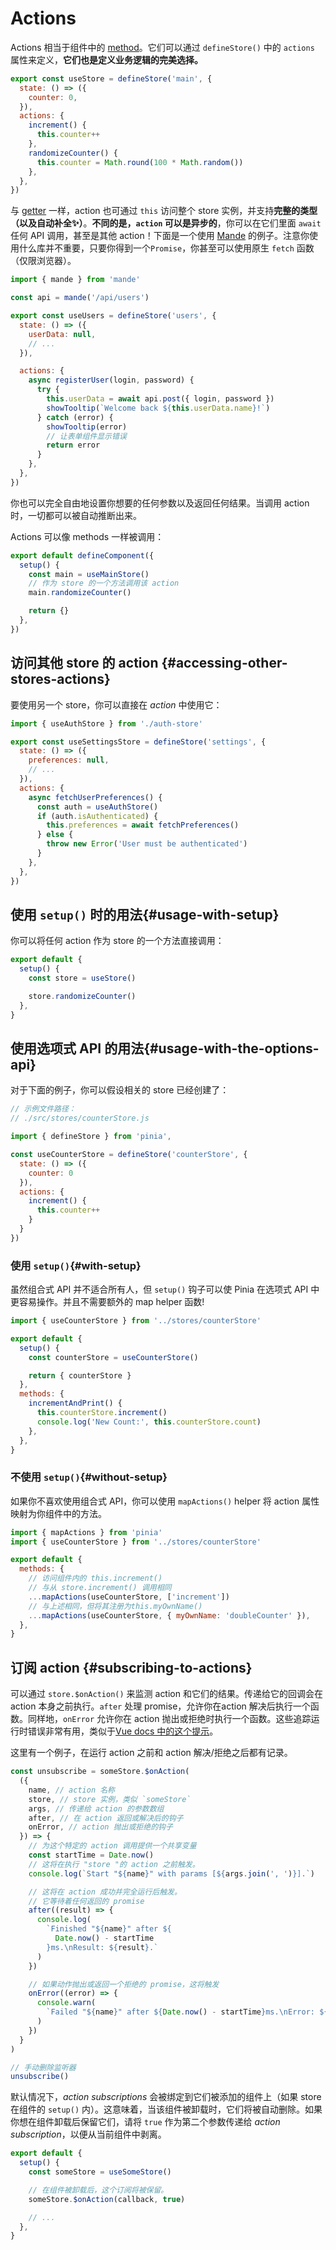 # Actions

<VueSchoolLink
  href="https://vueschool.io/lessons/synchronous-and-asynchronous-actions-in-pinia"
  title="Learn all about actions in Pinia"
/>

Actions 相当于组件中的 [method](https://v3.vuejs.org/guide/data-methods.html#methods)。它们可以通过 `defineStore()` 中的 `actions` 属性来定义，**它们也是定义业务逻辑的完美选择。**

```js
export const useStore = defineStore('main', {
  state: () => ({
    counter: 0,
  }),
  actions: {
    increment() {
      this.counter++
    },
    randomizeCounter() {
      this.counter = Math.round(100 * Math.random())
    },
  },
})
```

与 [getter](./getters.md) 一样，action 也可通过 `this` 访问整个 store 实例，并支持**完整的类型（以及自动补全✨）**。**不同的是，`action` 可以是异步的**，你可以在它们里面 `await` 任何 API 调用，甚至是其他 action！下面是一个使用 [Mande](https://github.com/posva/mande) 的例子。注意你使用什么库并不重要，只要你得到一个`Promise`，你甚至可以使用原生 `fetch` 函数（仅限浏览器）。

```js
import { mande } from 'mande'

const api = mande('/api/users')

export const useUsers = defineStore('users', {
  state: () => ({
    userData: null,
    // ...
  }),

  actions: {
    async registerUser(login, password) {
      try {
        this.userData = await api.post({ login, password })
        showTooltip(`Welcome back ${this.userData.name}!`)
      } catch (error) {
        showTooltip(error)
        // 让表单组件显示错误
        return error
      }
    },
  },
})
```

你也可以完全自由地设置你想要的任何参数以及返回任何结果。当调用 action 时，一切都可以被自动推断出来。

Actions 可以像 methods 一样被调用：

```js
export default defineComponent({
  setup() {
    const main = useMainStore()
    // 作为 store 的一个方法调用该 action
    main.randomizeCounter()

    return {}
  },
})
```

## 访问其他 store 的 action {#accessing-other-stores-actions}

要使用另一个 store，你可以直接在 _action_ 中使用它：

```js
import { useAuthStore } from './auth-store'

export const useSettingsStore = defineStore('settings', {
  state: () => ({
    preferences: null,
    // ...
  }),
  actions: {
    async fetchUserPreferences() {
      const auth = useAuthStore()
      if (auth.isAuthenticated) {
        this.preferences = await fetchPreferences()
      } else {
        throw new Error('User must be authenticated')
      }
    },
  },
})
```

## 使用 `setup()` 时的用法{#usage-with-setup}

你可以将任何 action 作为 store 的一个方法直接调用：

```js
export default {
  setup() {
    const store = useStore()

    store.randomizeCounter()
  },
}
```

## 使用选项式 API 的用法{#usage-with-the-options-api}

<VueSchoolLink
  href="https://vueschool.io/lessons/access-pinia-actions-in-the-options-api"
  title="Access Pinia Getters via the Options API"
/>

对于下面的例子，你可以假设相关的 store 已经创建了：

```js
// 示例文件路径：
// ./src/stores/counterStore.js

import { defineStore } from 'pinia',

const useCounterStore = defineStore('counterStore', {
  state: () => ({
    counter: 0
  }),
  actions: {
    increment() {
      this.counter++
    }
  }
})
```

### 使用 `setup()`{#with-setup}

虽然组合式 API 并不适合所有人，但 `setup()` 钩子可以使 Pinia 在选项式 API 中更容易操作。并且不需要额外的 map helper 函数!

```js
import { useCounterStore } from '../stores/counterStore'

export default {
  setup() {
    const counterStore = useCounterStore()

    return { counterStore }
  },
  methods: {
    incrementAndPrint() {
      this.counterStore.increment()
      console.log('New Count:', this.counterStore.count)
    },
  },
}
```

### 不使用 `setup()`{#without-setup}

如果你不喜欢使用组合式 API，你可以使用 `mapActions()` helper 将 action 属性映射为你组件中的方法。

```js
import { mapActions } from 'pinia'
import { useCounterStore } from '../stores/counterStore'

export default {
  methods: {
    // 访问组件内的 this.increment()
    // 与从 store.increment() 调用相同
    ...mapActions(useCounterStore, ['increment'])
    // 与上述相同，但将其注册为this.myOwnName()
    ...mapActions(useCounterStore, { myOwnName: 'doubleCounter' }),
  },
}
```

## 订阅 action {#subscribing-to-actions}

可以通过 `store.$onAction()` 来监测 action 和它们的结果。传递给它的回调会在 action 本身之前执行。`after` 处理 promise，允许你在action 解决后执行一个函数。同样地，`onError` 允许你在 action 抛出或拒绝时执行一个函数。这些追踪运行时错误非常有用，类似于[Vue docs 中的这个提示](https://v3.vuejs.org/guide/tooling/deployment.html#tracking-runtime-errors)。

这里有一个例子，在运行 action 之前和 action 解决/拒绝之后都有记录。

```js
const unsubscribe = someStore.$onAction(
  ({
    name, // action 名称
    store, // store 实例，类似 `someStore`
    args, // 传递给 action 的参数数组
    after, // 在 action 返回或解决后的钩子
    onError, // action 抛出或拒绝的钩子
  }) => {
    // 为这个特定的 action 调用提供一个共享变量
    const startTime = Date.now()
    // 这将在执行 "store "的 action 之前触发。
    console.log(`Start "${name}" with params [${args.join(', ')}].`)

    // 这将在 action 成功并完全运行后触发。
    // 它等待着任何返回的 promise
    after((result) => {
      console.log(
        `Finished "${name}" after ${
          Date.now() - startTime
        }ms.\nResult: ${result}.`
      )
    })

    // 如果动作抛出或返回一个拒绝的 promise，这将触发
    onError((error) => {
      console.warn(
        `Failed "${name}" after ${Date.now() - startTime}ms.\nError: ${error}.`
      )
    })
  }
)

// 手动删除监听器
unsubscribe()
```

默认情况下，_action subscriptions_ 会被绑定到它们被添加的组件上（如果 store 在组件的 `setup()` 内）。这意味着，当该组件被卸载时，它们将被自动删除。如果你想在组件卸载后保留它们，请将 `true` 作为第二个参数传递给 _action subscription_，以便从当前组件中剥离。

```js
export default {
  setup() {
    const someStore = useSomeStore()

    // 在组件被卸载后，这个订阅将被保留。
    someStore.$onAction(callback, true)

    // ...
  },
}
```
